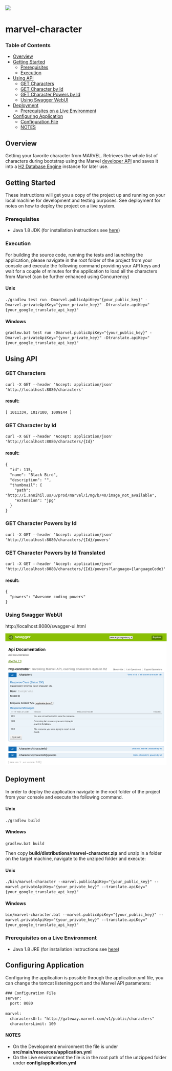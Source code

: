 <img src="https://i.annihil.us/u/prod/misc/marvel.svg" width=200/>

# marvel-character

### Table of Contents

* [Overview](#overview)
* [Getting Started](#getting-started)
    * [Prerequisites](#prerequisites)
    * [Execution](#execution)
* [Using API](#using-api)
    * [GET Characters](#get-characters)
    * [GET Character by Id](#get-character-by-id)
    * [GET Character Powers by Id](#get-character-powers-by-id)
    * [Using Swagger WebUI](#using-swagger-webui)
* [Deployment](#deployment)
    * [Prerequisites on a Live Environment](#prerequisites-on-a-live-environment)
* [Configuring Application](#configuring-application)
    * [Configuration File](#configuration-file)
    * [NOTES](#notes)

## Overview
Getting your favorite character from MARVEL. Retrieves the whole list of characters during bootstrap using the Marvel [developer API](https://developer.marvel.com/docs) and saves it into a [H2 Database Engine](http://www.h2database.com/html/main.html) instance for later use.

## Getting Started
These instructions will get you a copy of the project up and running on your local machine for development and testing purposes. See deployment for notes on how to deploy the project on a live system.

### Prerequisites
* Java 1.8 JDK (for installation instructions see [here](https://docs.oracle.com/javase/8/docs/technotes/guides/install/install_overview.html))

### Execution
For building the source code, running the tests and launching the application, please navigate in the root folder of the project from your console and execute the following command providing your API keys and wait for a couple of minutes for the application to load all the characters from Marvel (can be further enhanced using Concurrency)

#### Unix
```
./gradlew test run -Dmarvel.publicApiKey="{your_public_key}" -Dmarvel.privateApiKey="{your_private_key}" -Dtranslate.apiKey="{your_google_translate_api_key}"
```

#### Windows
```
gradlew.bat test run -Dmarvel.publicApiKey="{your_public_key}" -Dmarvel.privateApiKey="{your_private_key}" -Dtranslate.apiKey="{your_google_translate_api_key}"
```

## Using API

### GET Characters
```
curl -X GET --header 'Accept: application/json' 'http://localhost:8080/characters'
```

#### result:
```
[ 1011334, 1017100, 1009144 ]
```

### GET Character by Id
```
curl -X GET --header 'Accept: application/json' 'http://localhost:8080/characters/{Id}'
```

#### result:
```
{
  "id": 115,
  "name": "Black Bird",
  "description": "",
  "thumbnail": {
    "path": "http://i.annihil.us/u/prod/marvel/i/mg/b/40/image_not_available",
    "extension": "jpg"
  }
}
```

### GET Character Powers by Id
```
curl -X GET --header 'Accept: application/json' 'http://localhost:8080/characters/{Id}/powers'
```

### GET Character Powers by Id Translated
```
curl -X GET --header 'Accept: application/json' 'http://localhost:8080/characters/{Id}/powers?language={languageCode}'
```

#### result:
```
{
  "powers": "Awesome coding powers"
}
```

### Using Swagger WebUI
http://localhost:8080/swagger-ui.html

<img src="swagger.png"/>

## Deployment
In order to deploy the application navigate in the root folder of the project from your console and execute the following command.

#### Unix
`./gradlew build`

#### Windows
`gradlew.bat build`

Then copy **build/distributions/marvel-character.zip** and unzip in a folder on the target machine, navigate to the unziped folder and execute:

#### Unix
```
./bin/marvel-character --marvel.publicApiKey="{your_public_key}" --marvel.privateApiKey="{your_private_key}" --translate.apiKey="{your_google_translate_api_key}"
```

#### Windows
```
bin/marvel-character.bat --marvel.publicApiKey="{your_public_key}" --marvel.privateApiKey="{your_private_key}" --translate.apiKey="{your_google_translate_api_key}"
```

### Prerequisites on a Live Environment
* Java 1.8 JRE (for installation instructions see [here](https://docs.oracle.com/javase/8/docs/technotes/guides/install/install_overview.html))

## Configuring Application
Configuring the application is possible through the application.yml file, you can change the tomcat listening port and the Marvel API parameters:
```
### Configuration File
server:
  port: 8080

marvel:
  charactersUrl: "http://gateway.marvel.com/v1/public/characters"
  charactersLimit: 100
```

#### NOTES
* On the Development environment the file is under **src/main/resources/application.yml**
* On the Live environment the file is in the root path of the unzipped folder under **config/application.yml**